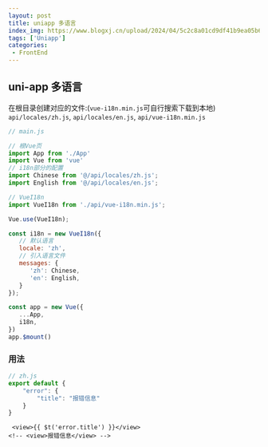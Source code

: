 ```yaml
---
layout: post
title: uniapp 多语言
index_img: https://www.blogxj.cn/upload/2024/04/5c2c8a01cd9df41b9ea05b699002fb18-a57cb64527874d639a80971389bdc405.jpg
tags: ['Uniapp']
categories:
 - FrontEnd
---
```


## uni-app 多语言

在根目录创建对应的文件:(`vue-i18n.min.js`可自行搜索下载到本地)
`api/locales/zh.js`,
`api/locales/en.js`,
`api/vue-i18n.min.js`

```js
// main.js

// 根Vue页
import App from './App'
import Vue from 'vue'
// i18n部分的配置
import Chinese from '@/api/locales/zh.js';
import English from '@/api/locales/en.js';

// VueI18n
import VueI18n from './api/vue-i18n.min.js';

Vue.use(VueI18n);

const i18n = new VueI18n({
   // 默认语言
   locale: 'zh',
   // 引入语言文件
   messages: {
      'zh': Chinese,
      'en': English,
   }
});

const app = new Vue({
   ...App,
   i18n,
})
app.$mount()
```
### 用法
```js
// zh.js
export default {
    "error": {
        "title": "报错信息"
    }
}
```
```vue
 <view>{{ $t('error.title') }}</view>
<!-- <view>报错信息</view> -->
```
